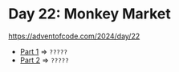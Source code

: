 # Day 22: Monkey Market
https://adventofcode.com/2024/day/22

* [Part 1](./part1.py) => `?????`
* [Part 2](./part2.py) => `?????`
